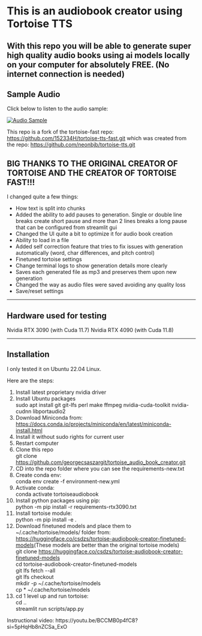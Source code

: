 <h1>This is an audiobook creator using Tortoise TTS</h1>
<h2>With this repo you will be able to generate super high quality audio books using ai models locally on your computer for absolutely FREE. (No internet connection is needed)</h2>

## Sample Audio

Click below to listen to the audio sample:

[![Audio Sample](https://img.shields.io/badge/Play-AudioSample-blue.svg)](https://raw.githubusercontent.com/georgecsaszargit/tortoise_audio_book_creator/master/demo.mp3)

This repo is a fork of the tortoise-fast repo: https://github.com/152334H/tortoise-tts-fast.git
which was created from the repo: https://github.com/neonbjb/tortoise-tts.git

<h2>BIG THANKS TO THE ORIGINAL CREATOR OF TORTOISE AND THE CREATOR OF TORTOISE FAST!!!</h2>

I changed quite a few things:
- How text is split into chunks
- Added the ability to add pauses to generation. Single or double line breaks create short pause and more than 2 lines breaks a long pause that can be configured from streamlit gui
- Changed the UI quite a bit to optimize it for audio book creation
- Ability to load in a file
- Added self correction feature that tries to fix issues with generation automatically (word, char differences, and pitch control)
- Finetuned tortoise settings
- Change terminal logs to show generation details more clearly
- Saves each generated file as mp3 and preserves them upon new generation
- Changed the way as audio files were saved avoiding any quality loss
- Save/reset settings

---------------------------------------------------
Hardware used for testing
---------------------------------------------------
Nvidia RTX 3090 (with Cuda 11.7)
Nvidia RTX 4090 (with Cuda 11.8)

---------------------------------------------------
Installation
---------------------------------------------------
<p>I only tested it on Ubuntu 22.04 Linux.</p>
<p>Here are the steps:</p>
<ol>
    <li>Install latest proprietary nvidia driver</li>
    <li>Install Ubuntu packages<br>sudo apt install git git-lfs perl make ffmpeg nvidia-cuda-toolkit nvidia-cudnn libportaudio2</li>
    <li>Download Miniconda from: <a target="_blank" rel="noopener noreferrer" href="https://docs.conda.io/projects/miniconda/en/latest/miniconda-install.html">https://docs.conda.io/projects/miniconda/en/latest/miniconda-install.html</a></li>
    <li>Install it without sudo rights for current user</li>
    <li>Restart computer</li>
    <li>Clone this repo<br>git clone <a target="_blank" rel="noopener noreferrer" href="https://github.com/georgecsaszargit/tortoise_audio_book_creator.git">https://github.com/georgecsaszargit/tortoise_audio_book_creator.git</a></li>
    <li>CD into the repo folder where you can see the requirements-new.txt</li>
    <li>Create conda env:<br>conda env create -f environment-new.yml</li>
    <li>Activate conda:&nbsp;<br>conda activate tortoiseaudiobook</li>
    <li>Install python packages using pip:<br>python -m pip install -r requirements-rtx3090.txt</li>
    <li>Install tortoise module:<br>python -m pip install -e .</li>
    <li>Download finetuned models and place them to ~/.cache/tortoise/models/ folder from: <a target="_blank" rel="noopener noreferrer" href="https://huggingface.co/csdzs/tortoise-audio-book-creator">https://huggingface.co/csdzs/tortoise-audiobook-creator-finetuned-models</a>(These models are better than the original tortoise models)<br>git clone <a target="_blank" rel="noopener noreferrer" href="https://huggingface.co/csdzs/tortoise-audio-book-creator">https://huggingface.co/csdzs/tortoise-audiobook-creator-finetuned-models</a><br>cd tortoise-audiobook-creator-finetuned-models<br>git lfs fetch --all<br>git lfs checkout<br>mkdir -p ~/.cache/tortoise/models<br>cp * ~/.cache/tortoise/models</li>
    <li>cd 1 level up and run tortoise:<br>cd ..<br>streamlit run scripts/app.py</li>
</ol>
<p>Instructional video: https://youtu.be/BCCMB0p4fC8?si=5pHqHb8nZCSa_ExO</p>
